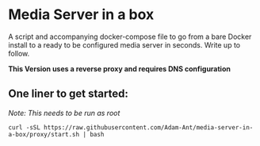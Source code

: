 # Media Server in a box

A script and accompanying docker-compose file to go from a bare Docker install to a ready to be configured media server in seconds. Write up to follow.

**This Version uses a reverse proxy and requires DNS configuration** 

## One liner to get started:

 *Note: This needs to be run as root*

``` curl -sSL https://raw.githubusercontent.com/Adam-Ant/media-server-in-a-box/proxy/start.sh | bash ```
